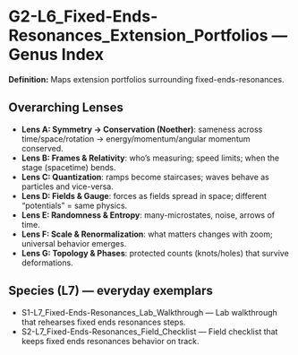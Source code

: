 # G2-L6_Fixed-Ends-Resonances_Extension_Portfolios — Genus Index
**Definition:** Maps extension portfolios surrounding fixed-ends-resonances.

## Overarching Lenses

- **Lens A: Symmetry -> Conservation (Noether)**: sameness across time/space/rotation → energy/momentum/angular momentum conserved.
- **Lens B: Frames & Relativity**: who’s measuring; speed limits; when the stage (spacetime) bends.
- **Lens C: Quantization**: ramps become staircases; waves behave as particles and vice-versa.
- **Lens D: Fields & Gauge**: forces as fields spread in space; different “potentials” = same physics.
- **Lens E: Randomness & Entropy**: many-microstates, noise, arrows of time.
- **Lens F: Scale & Renormalization**: what matters changes with zoom; universal behavior emerges.
- **Lens G: Topology & Phases**: protected counts (knots/holes) that survive deformations.

## Species (L7) — everyday exemplars

- S1-L7_Fixed-Ends-Resonances_Lab_Walkthrough — Lab walkthrough that rehearses fixed ends resonances steps.
- S2-L7_Fixed-Ends-Resonances_Field_Checklist — Field checklist that keeps fixed ends resonances behavior on track.
